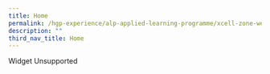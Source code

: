 ```yaml
---
title: Home
permalink: /hgp-experience/alp-applied-learning-programme/xcell-zone-website/home/
description: ""
third_nav_title: Home
---
```

<p>Widget Unsupported</p>